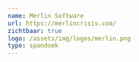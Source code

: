 ```yaml
---
name: Merlin Software
url: https://merlincrisis.com/
zichtbaar: true
logo: /assets/img/logos/merlin.png
type: spandoek
---
```

